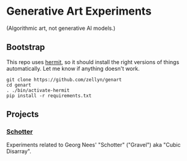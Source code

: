 # Generative Art Experiments

(Algorithmic art, not generative AI models.)

## Bootstrap

This repo uses [hermit](https://cashapp.github.io/hermit/), so it
should install the right versions of things automatically. Let me know
if anything doesn't work.

```
git clone https://github.com/zellyn/genart
cd genart
. ./bin/activate-hermit
pip install -r requirements.txt
```

## Projects

### [Schotter](./schotter)

Experiments related to Georg Nees' "Schotter" ("Gravel") aka "Cubic
Disarray".

